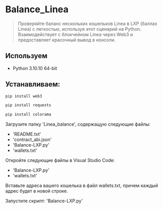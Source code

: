 # Balance_Linea
> Проверяйте баланс нескольких кошельков Linea в LXP (баллах Linea) с легкостью, используя этот сценарий на Python. Взаимодействует с блокчейном Linea через Web3 и предоставляет красочный вывод в консоли.

## Используем
*  Python 3.10.10 64-bit

## Устанавливаем:
```bash
pip install web3
```
```bash
pip install requests
```
```bash
pip install colorama
```

Загрузите папку 'Linea_balance', содержащую следующие файлы:

 * 'README.txt'
 * 'contract_abi.json'
 * 'Balance-LXP.py'
 * 'wallets.txt'

Откройте следующие файлы в Visual Studio Code:

 * 'Balance-LXP.py'
 * 'wallets.txt'

Вставьте адреса вашего кошелька в файл wallets.txt, причем каждый адрес будет в новой строке.

Запустите скрипт: 'Balance-LXP.py'
